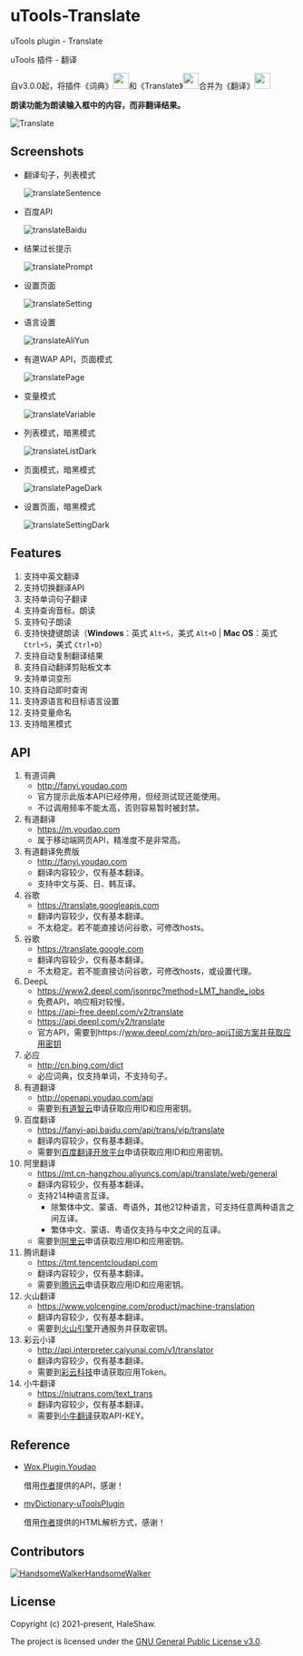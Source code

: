 # uTools-Translate

uTools plugin - Translate

uTools 插件 - 翻译

自v3.0.0起，将插件《词典》<img src="https://raw.githubusercontent.com/HaleShaw/uTools-Translate/main/screenshots/logoDictionary.png" height="28px" witdh="28px">和《Translate》<img src="https://raw.githubusercontent.com/HaleShaw/uTools-Translate/main/screenshots/logoTranslate.png" height="28px" witdh="28px">合并为《翻译》<img src="https://raw.githubusercontent.com/HaleShaw/uTools-Translate/main/logo.png" height="28px" witdh="28px">

**朗读功能为朗读输入框中的内容，而非翻译结果。**

![Translate](https://raw.githubusercontent.com/HaleShaw/uTools-Translate/main/screenshots/Translate.gif)

## Screenshots

- 翻译句子，列表模式

  ![translateSentence](https://raw.githubusercontent.com/HaleShaw/uTools-Translate/main/screenshots/translateSentence.png)

- 百度API

  ![translateBaidu](https://raw.githubusercontent.com/HaleShaw/uTools-Translate/main/screenshots/translateBaidu.png)

- 结果过长提示

  ![translatePrompt](https://raw.githubusercontent.com/HaleShaw/uTools-Translate/main/screenshots/translatePrompt.png)

- 设置页面

  ![translateSetting](https://raw.githubusercontent.com/HaleShaw/uTools-Translate/main/screenshots/translateSetting.png)

- 语言设置

  ![translateAliYun](https://raw.githubusercontent.com/HaleShaw/uTools-Translate/main/screenshots/translateAliYun.png)

- 有道WAP API，页面模式

  ![translatePage](https://raw.githubusercontent.com/HaleShaw/uTools-Translate/main/screenshots/translatePage.png)

- 变量模式

  ![translateVariable](https://raw.githubusercontent.com/HaleShaw/uTools-Translate/main/screenshots/translateVariable.png)

- 列表模式，暗黑模式

  ![translateListDark](https://raw.githubusercontent.com/HaleShaw/uTools-Translate/main/screenshots/translateListDark.png)

- 页面模式，暗黑模式

  ![translatePageDark](https://raw.githubusercontent.com/HaleShaw/uTools-Translate/main/screenshots/translatePageDark.png)

- 设置页面，暗黑模式

  ![translateSettingDark](https://raw.githubusercontent.com/HaleShaw/uTools-Translate/main/screenshots/translateSettingDark.png)

## Features

1. 支持中英文翻译
2. 支持切换翻译API
3. 支持单词句子翻译
4. 支持查询音标，朗读
5. 支持句子朗读
6. 支持快捷键朗读（**Windows**：英式 `Alt+S`，美式 `Alt+D` | **Mac OS**：英式 `Ctrl+S`，美式 `Ctrl+D`）
7. 支持自动复制翻译结果
8. 支持自动翻译剪贴板文本
9. 支持单词变形
10. 支持自动即时查询
11. 支持源语言和目标语言设置
12. 支持变量命名
13. 支持暗黑模式

## API

1. 有道词典
     - <http://fanyi.youdao.com>
     - 官方提示此版本API已经停用，但经测试现还能使用。
     - 不过调用频率不能太高，否则容易暂时被封禁。
2. 有道翻译
     - <https://m.youdao.com>
     - 属于移动端网页API，精准度不是非常高。
3. 有道翻译免费版
     - <http://fanyi.youdao.com>
     - 翻译内容较少，仅有基本翻译。
     - 支持中文与英、日、韩互译。
4. 谷歌
     - <https://translate.googleapis.com>
     - 翻译内容较少，仅有基本翻译。
     - 不太稳定。若不能直接访问谷歌，可修改hosts。
5. 谷歌
     - <https://translate.google.com>
     - 翻译内容较少，仅有基本翻译。
     - 不太稳定。若不能直接访问谷歌，可修改hosts，或设置代理。
6. DeepL
     - <https://www2.deepl.com/jsonrpc?method=LMT_handle_jobs>
     - 免费API，响应相对较慢。
     - https://api-free.deepl.com/v2/translate
     - https://api.deepl.com/v2/translate
     - 官方API，需要到https://www.deepl.com/zh/pro-api订阅方案并获取应用密钥
7. 必应
     - <http://cn.bing.com/dict>
     - 必应词典，仅支持单词，不支持句子。
8. 有道翻译
     - <http://openapi.youdao.com/api>
     - 需要到[有道智云](https://ai.youdao.com/doc.s)申请获取应用ID和应用密钥。
9. 百度翻译
    - <https://fanyi-api.baidu.com/api/trans/vip/translate>
    - 翻译内容较少，仅有基本翻译。
    - 需要到[百度翻译开放平台](http://api.fanyi.baidu.com)申请获取应用ID和应用密钥。
10. 阿里翻译
    - <https://mt.cn-hangzhou.aliyuncs.com/api/translate/web/general>
    - 翻译内容较少，仅有基本翻译。
    - 支持214种语言互译。
      - 除繁体中文、蒙语、粤语外，其他212种语言，可支持任意两种语言之间互译。
      - 繁体中文、蒙语、粤语仅支持与中文之间的互译。
    - 需要到[阿里云](https://www.aliyun.com/product/ai/base_alimt)申请获取应用ID和应用密钥。
11. 腾讯翻译
    - <https://tmt.tencentcloudapi.com>
    - 翻译内容较少，仅有基本翻译。
    - 需要到[腾讯云](https://cloud.tencent.com/product/tmt)申请获取应用ID和应用密钥。
12. 火山翻译
    - <https://www.volcengine.com/product/machine-translation>
    - 翻译内容较少，仅有基本翻译。
    - 需要到[火山引擎](https://www.volcengine.com/docs/4640/130262)开通服务并获取密钥。
13. 彩云小译
    - <http://api.interpreter.caiyunai.com/v1/translator>
    - 翻译内容较少，仅有基本翻译。
    - 需要到[彩云科技](https://fanyi.caiyunapp.com/#/api)申请获取应用Token。
14. 小牛翻译
    - <https://niutrans.com/text_trans>
    - 翻译内容较少，仅有基本翻译。
    - 需要到[小牛翻译](https://niutrans.com/cloud/account_info/info)获取API-KEY。

## Reference

- [Wox.Plugin.Youdao](https://github.com/Wox-launcher/Wox.Plugin.Youdao)

  借用[作者](https://github.com/bao-qian)提供的API，感谢！

- [myDictionary-uToolsPlugin](https://github.com/vst93/myDictionary-uToolsPlugin)

  借用[作者](https://github.com/vst93)提供的HTML解析方式，感谢！

## Contributors

[![HandsomeWalker](https://avatars.githubusercontent.com/u/21039404?s=64&v=4)HandsomeWalker](https://github.com/HandsomeWalker)

## License

Copyright (c) 2021-present, HaleShaw.

The project is licensed under the [GNU General Public License v3.0](https://github.com/HaleShaw/uTools-Translate/blob/main/LICENSE).
